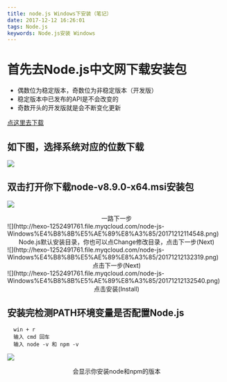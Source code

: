 ```yaml
---
title: node.js Windows下安装（笔记）
date: 2017-12-12 16:26:01
tags: Node.js
keywords: Node.js安装 Windows
---
```

# 首先去Node.js中文网下载安装包

- 偶数位为稳定版本，奇数位为非稳定版本（开发版）
- 稳定版本中已发布的API是不会改变的
- 奇数开头的开发版就是会不断变化更新

<!--more-->

[点这里去下载](http://nodejs.cn/download/)

## 如下图，选择系统对应的位数下载
![](http://hexo-1252491761.file.myqcloud.com/node-js-Windows%E4%B8%8B%E5%AE%89%E8%A3%85/20171212103816.png)

## 双击打开你下载node-v8.9.0-x64.msi安装包
![](http://hexo-1252491761.file.myqcloud.com/node-js-Windows%E4%B8%8B%E5%AE%89%E8%A3%85/20171212113959.png)

<center>一路下一步</center>
![](http://hexo-1252491761.file.myqcloud.com/node-js-Windows%E4%B8%8B%E5%AE%89%E8%A3%85/20171212114548.png)

<center>Node.js默认安装目录，你也可以点Change修改目录，点击下一步(Next)</center>
![](http://hexo-1252491761.file.myqcloud.com/node-js-Windows%E4%B8%8B%E5%AE%89%E8%A3%85/20171212132319.png)
<center>点击下一步(Next)</center>
![](http://hexo-1252491761.file.myqcloud.com/node-js-Windows%E4%B8%8B%E5%AE%89%E8%A3%85/20171212132540.png)
<center>点击安装(Install)</center>

## 安装完检测PATH环境变量是否配置Node.js

```
  win + r
  输入 cmd 回车
  输入 node -v 和 npm -v
```
![](http://hexo-1252491761.file.myqcloud.com/node-js-Windows%E4%B8%8B%E5%AE%89%E8%A3%85/20171212133014.jpg)
<center>会显示你安装node和npm的版本</center>